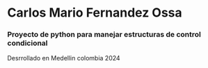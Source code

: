 # Carlos Mario Fernandez Ossa
### Proyecto de python para manejar estructuras de control condicional
Desrrollado en Medellin colombia 2024
